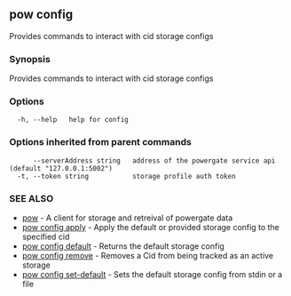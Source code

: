 ## pow config

Provides commands to interact with cid storage configs

### Synopsis

Provides commands to interact with cid storage configs

### Options

```
  -h, --help   help for config
```

### Options inherited from parent commands

```
      --serverAddress string   address of the powergate service api (default "127.0.0.1:5002")
  -t, --token string           storage profile auth token
```

### SEE ALSO

* [pow](pow.md)	 - A client for storage and retreival of powergate data
* [pow config apply](pow_config_apply.md)	 - Apply the default or provided storage config to the specified cid
* [pow config default](pow_config_default.md)	 - Returns the default storage config
* [pow config remove](pow_config_remove.md)	 - Removes a Cid from being tracked as an active storage
* [pow config set-default](pow_config_set-default.md)	 - Sets the default storage config from stdin or a file

